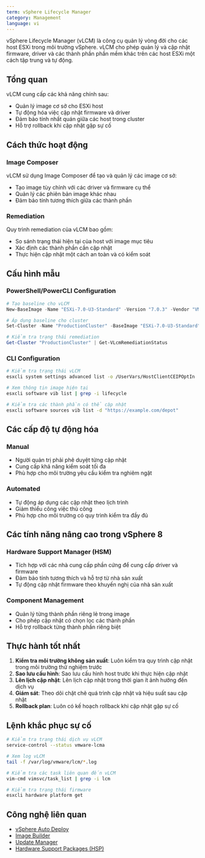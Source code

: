 ```yaml
---
term: vSphere Lifecycle Manager
category: Management
language: vi
---
```


vSphere Lifecycle Manager (vLCM) là công cụ quản lý vòng đời cho các host ESXi trong môi trường vSphere. vLCM cho phép quản lý và cập nhật firmware, driver và các thành phần phần mềm khác trên các host ESXi một cách tập trung và tự động.

## Tổng quan

vLCM cung cấp các khả năng chính sau:
- Quản lý image cơ sở cho ESXi host
- Tự động hóa việc cập nhật firmware và driver
- Đảm bảo tính nhất quán giữa các host trong cluster
- Hỗ trợ rollback khi cập nhật gặp sự cố

## Cách thức hoạt động

### Image Composer
vLCM sử dụng Image Composer để tạo và quản lý các image cơ sở:
- Tạo image tùy chỉnh với các driver và firmware cụ thể
- Quản lý các phiên bản image khác nhau
- Đảm bảo tính tương thích giữa các thành phần

### Remediation
Quy trình remediation của vLCM bao gồm:
- So sánh trạng thái hiện tại của host với image mục tiêu
- Xác định các thành phần cần cập nhật
- Thực hiện cập nhật một cách an toàn và có kiểm soát

## Cấu hình mẫu

### PowerShell/PowerCLI Configuration
```powershell
# Tạo baseline cho vLCM
New-BaseImage -Name "ESXi-7.0-U3-Standard" -Version "7.0.3" -Vendor "VMware"

# Áp dụng baseline cho cluster
Set-Cluster -Name "ProductionCluster" -BaseImage "ESXi-7.0-U3-Standard"

# Kiểm tra trạng thái remediation
Get-Cluster "ProductionCluster" | Get-VLcmRemediationStatus
```

### CLI Configuration
```bash
# Kiểm tra trạng thái vLCM
esxcli system settings advanced list -o /UserVars/HostClientCEIPOptIn

# Xem thông tin image hiện tại
esxcli software vib list | grep -i lifecycle

# Kiểm tra các thành phần có thể cập nhật
esxcli software sources vib list -d "https://example.com/depot"
```

## Các cấp độ tự động hóa

### Manual
- Người quản trị phải phê duyệt từng cập nhật
- Cung cấp khả năng kiểm soát tối đa
- Phù hợp cho môi trường yêu cầu kiểm tra nghiêm ngặt

### Automated
- Tự động áp dụng các cập nhật theo lịch trình
- Giảm thiểu công việc thủ công
- Phù hợp cho môi trường có quy trình kiểm tra đầy đủ

## Các tính năng nâng cao trong vSphere 8

### Hardware Support Manager (HSM)
- Tích hợp với các nhà cung cấp phần cứng để cung cấp driver và firmware
- Đảm bảo tính tương thích và hỗ trợ từ nhà sản xuất
- Tự động cập nhật firmware theo khuyến nghị của nhà sản xuất

### Component Management
- Quản lý từng thành phần riêng lẻ trong image
- Cho phép cập nhật có chọn lọc các thành phần
- Hỗ trợ rollback từng thành phần riêng biệt

## Thực hành tốt nhất

1. **Kiểm tra môi trường không sản xuất**: Luôn kiểm tra quy trình cập nhật trong môi trường thử nghiệm trước
2. **Sao lưu cấu hình**: Sao lưu cấu hình host trước khi thực hiện cập nhật
3. **Lên lịch cập nhật**: Lên lịch cập nhật trong thời gian ít ảnh hưởng đến dịch vụ
4. **Giám sát**: Theo dõi chặt chẽ quá trình cập nhật và hiệu suất sau cập nhật
5. **Rollback plan**: Luôn có kế hoạch rollback khi cập nhật gặp sự cố

## Lệnh khắc phục sự cố

```bash
# Kiểm tra trạng thái dịch vụ vLCM
service-control --status vmware-lcma

# Xem log vLCM
tail -f /var/log/vmware/lcm/*.log

# Kiểm tra các task liên quan đến vLCM
vim-cmd vimsvc/task_list | grep -i lcm

# Kiểm tra trạng thái firmware
esxcli hardware platform get
```

## Công nghệ liên quan

- [vSphere Auto Deploy](/glossary/term/vsphere-auto-deploy.md)
- [Image Builder](/glossary/term/image-builder.md)
- [Update Manager](/glossary/term/update-manager.md)
- [Hardware Support Packages (HSP)](/glossary/term/hardware-support-packages)